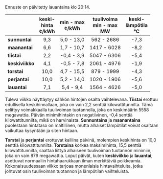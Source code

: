 Ennuste on päivitetty lauantaina klo 20:14.

|              | keski-<br>hinta<br>¢/kWh | min - max<br>¢/kWh | tuulivoima<br>min - max<br>MW | keski-<br>lämpötila<br>°C |
|:-------------|:----------------:|:----------------:|:-------------:|:-------------:|
| **sunnuntai** | 9,3 | 5,0 - 13,0 | 562 - 2686 | -7,3 |
| **maanantai** | 6,6 | 1,7 - 10,7 | 1417 - 6028 | -8,2 |
| **tiistai**   | 2,2 | -0,4 - 3,9 | 5047 - 6306 | -5,4 |
| **keskiviikko** | 4,1 | -0,5 - 7,8 | 2061 - 4976 | -1,9 |
| **torstai**   | 10,0 | 4,7 - 15,5 | 879 - 1999 | -4,3 |
| **perjantai** | 10,0 | 5,2 - 14,0 | 1020 - 1906 | -5,6 |
| **lauantai**  | 7,1 | 5,4 - 9,4 | 1564 - 4626 | -5,0 |

Tuleva viikko näyttäytyy sähkön hintojen osalta vaihtelevana. **Tiistai** erottuu edullisella keskihinnallaan, joka on vain 2,2 senttiä kilowattitunnilta. Tämä selittyy voimakkaalla tuulivoiman tuotannolla, joka on keskimäärin 5558 megawattia. Päivän minimihintakin on negatiivinen, -0,4 senttiä kilowattitunnilta, mikä on harvinaista. **Sunnuntaina** ja **maanantaina** puolestaan hintataso on maltillinen, mutta alhaiset lämpötilat voivat osaltaan vaikuttaa kysyntään ja siten hintaan.

**Torstai** ja **perjantai** erottuvat kalliina päivinä, molempien keskihinta on 10,0 senttiä kilowattitunnilta. **Torstaina** korkea maksimihinta, 15,5 senttiä kilowattitunnilta, saattaa liittyä alhaiseen tuulivoiman tuotannon minimiin, joka on vain 879 megawattia. Loput päivät, kuten **keskiviikko** ja **lauantai**, asettuvat normaaliin hintahaarukkaan ilman merkittäviä poikkeamia. Kokonaisuudessaan viikko tarjoaa monenlaisia hintavaihteluita, jotka johtuvat osin tuulivoiman tuotannon ja lämpötilan vaihteluista.